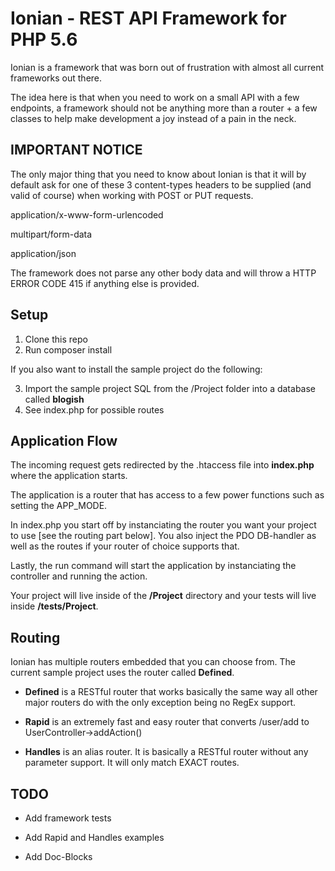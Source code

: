 # Ionian - REST API Framework for PHP 5.6

Ionian is a framework that was born out of frustration with almost all current frameworks out there.

The idea here is that when you need to work on a small API with a few endpoints, a framework should not be anything more than a
router + a few classes to help make development a joy instead of a pain in the neck.


## IMPORTANT NOTICE

The only major thing that you need to know about Ionian is that it will by default ask for one of these 3 content-types headers to be supplied (and valid of course)
when working with POST or PUT requests.

application/x-www-form-urlencoded

multipart/form-data

application/json

The framework does not parse any other body data and will throw a HTTP ERROR CODE 415 if anything else is provided.


## Setup

1. Clone this repo
2. Run composer install

If you also want to install the sample project do the following:

3. Import the sample project SQL from the /Project folder into a database called **blogish**
4. See index.php for possible routes


## Application Flow

The incoming request gets redirected by the .htaccess file into **index.php** where the application starts.

The application is a router that has access to a few power functions such as setting the APP_MODE.

In index.php you start off by instanciating the router you want your project to use [see the routing part below].
You also inject the PDO DB-handler as well as the routes if your router of choice supports that.

Lastly, the run command will start the application by instanciating the controller and running the action.

Your project will live inside of the **/Project** directory and your tests will live inside **/tests/Project**.


## Routing

Ionian has multiple routers embedded that you can choose from. The current sample project uses the router called **Defined**.

- **Defined** is a RESTful router that works basically the same way all other major routers do with the only exception being no RegEx support.

- **Rapid** is an extremely fast and easy router that converts /user/add to UserController->addAction()

- **Handles** is an alias router. It is basically a RESTful router without any parameter support. It will only match EXACT routes.



## TODO

- Add framework tests

- Add Rapid and Handles examples

- Add Doc-Blocks


